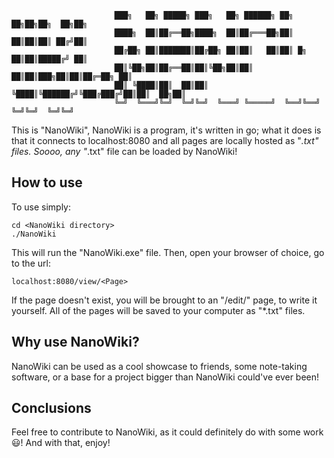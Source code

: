 ```
                       ███╗   ██╗ █████╗ ███╗   ██╗ ██████╗ ██╗    ██╗██╗██╗  ██╗██╗    
                       ████╗  ██║██╔══██╗████╗  ██║██╔═══██╗██║    ██║██║██║ ██╔╝██║    
                       ██╔██╗ ██║███████║██╔██╗ ██║██║   ██║██║ █╗ ██║██║█████╔╝ ██║    
                       ██║╚██╗██║██╔══██║██║╚██╗██║██║   ██║██║███╗██║██║██╔═██╗ ██║    
                       ██║ ╚████║██║  ██║██║ ╚████║╚██████╔╝╚███╔███╔╝██║██║  ██╗██║    
                       ╚═╝  ╚═══╝╚═╝  ╚═╝╚═╝  ╚═══╝ ╚═════╝  ╚══╝╚══╝ ╚═╝╚═╝  ╚═╝╚═╝    
```
This is "NanoWiki", NanoWiki is a program, it's written in go;
what it does is that it connects to localhost:8080 and all pages are 
locally hosted as "*.txt" files. Soooo, any "*.txt" file can be loaded
by NanoWiki! 

## How to use
To use simply:
```batch
cd <NanoWiki directory>
./NanoWiki
```
This will run the "NanoWiki.exe" file. Then, open your browser of choice,
go to the url: 
```batch
localhost:8080/view/<Page>
```
If the page
doesn't exist, you will be brought to an "/edit/" page, to write it yourself. All
of the pages will be saved to your computer as "*.txt" files.

## Why use NanoWiki?
NanoWiki can be used as a cool showcase to friends, some note-taking software,
or a base for a project bigger than NanoWiki could've ever been!

## Conclusions
Feel free to contribute to NanoWiki, as it could definitely do with some work 😃!
And with that, enjoy!
